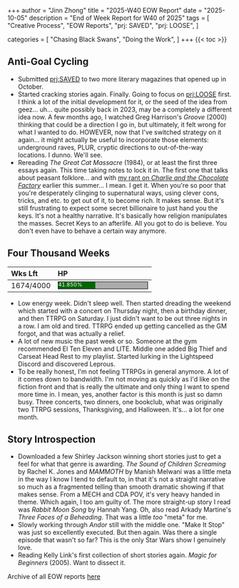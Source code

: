 +++
author = "Jinn Zhong"
title = "2025-W40 EOW Report"
date = "2025-10-05"
description = "End of Week Report for W40 of 2025"
tags = [
 "Creative Process",
 "EOW Reports",
 "prj: SAVED",
 "prj: LOOSE",
 ]

categories = [
 "Chasing Black Swans",
 "Doing the Work",
]
+++
{{< toc >}}

## Anti-Goal Cycling

* Submitted [prj:SAVED](https://journal.jinnzhong.com/tags/prj-saved/) to two more literary magazines that opened up in October.
* Started cracking stories again. Finally. Going to focus on [prj:LOOSE](https://journal.jinnzhong.com/tags/prj-loose/) first. I think a lot of the initial development for it, or the seed of the idea from geez... uh... quite possibly back in 2023, may be a completely a different idea now. A few months ago, I watched Greg Harrison's _Groove_ (2000) thinking that could be a direction I go in, but ultimately, it felt wrong for what I wanted to do. HOWEVER, now that I've switched strategy on it again... it might actually be useful to incorporate those elements: underground raves, PLUR, cryptic directions to out-of-the-way locations. I dunno. We'll see.
* Rereading _The Great Cat Massacre_ (1984), or at least the first three essays again. This time taking notes to lock it in. The first one that talks about peasant folklore... and with [my rant on _Charlie and the Chocolate Factory_](https://journal.jinnzhong.com/2025-w29-eow-report/#story-introspection) earlier this summer... I mean. I get it. When you're so poor that you're desperately clinging to supernatural ways, using clever cons, tricks, and etc. to get out of it, to become rich. It makes sense. But it's still frustrating to expect some secret billionaire to just hand you the keys. It's not a healthy narrative. It's basically how religion manipulates the masses. Secret Keys to an afterlife. All you got to do is believe. You don't even have to behave a certain way anymore.


## Four Thousand Weeks

| Wks Lft | HP |
| :--- | :--- |
| 1674/4000 | <div style="width:200px;height:15px;background:#AAAAAA;border:1.3px solid #000000;"><div style="width:41.850%;height:15px;background:#006600;font-size:12px; color:white; line-height:12px;">41.850%</div></div>|

* Low energy week. Didn't sleep well. Then started dreading the weekend which started with a concert on Thursday night, then a birthday dinner, and then TTRPG on Saturday. I just didn't want to be out three nights in a row. I am old and tired. TTRPG ended up getting cancelled as the GM forgot, and that was actually a relief.
* A lot of new music the past week or so. Someone at the gym recommended El Ten Eleven and LITE. Middle one added Big Thief and Carseat Head Rest to my playlist. Started lurking in the Lightspeed Discord and discovered Leprous.
* To be really honest, I'm not feeling TTRPGs in general anymore. A lot of it comes down to bandwidth. I'm not moving as quickly as I'd like on the fiction front and that is really the ultimate and only thing I want to spend more time in. I mean, yes, another factor is this month is just so damn busy. Three concerts, two dinners, one bookclub, what was originally two TTRPG sessions, Thanksgiving, and Halloween. It's... a lot for one month.


## Story Introspection

* Downloaded a few Shirley Jackson winning short stories just to get a feel for what that genre is awarding. _The Sound of Children Screaming_ by Rachel K. Jones and _MAMMOTH_ by Manish Melwani was a little meta in the way I know I tend to default to, in that it's not a straight narrative so much as a fragmented telling than smooth dramatic showing if that makes sense. From a MECH and CDA POV, it's very heavy handed in theme. Which again, I too am guilty of. The more straight-up story I read was _Rabbit Moon Song_ by Hannah Yang. Oh, also read Arkady Martine's _Three Faces of a Beheading_. That was a little _too_ "meta" for me.
* Slowly working through _Andor_ still with the middle one. "Make It Stop" was just so excellently executed. But then again. Was there a single episode that wasn't so far? This is the only Star Wars show I genuinely love.
* Reading Kelly Link's first collection of short stories again. _Magic for Beginners_ (2005). Want to dissect it.

Archive of all EOW reports [here](https://journal.jinnzhong.com/tags/eow-reports)
